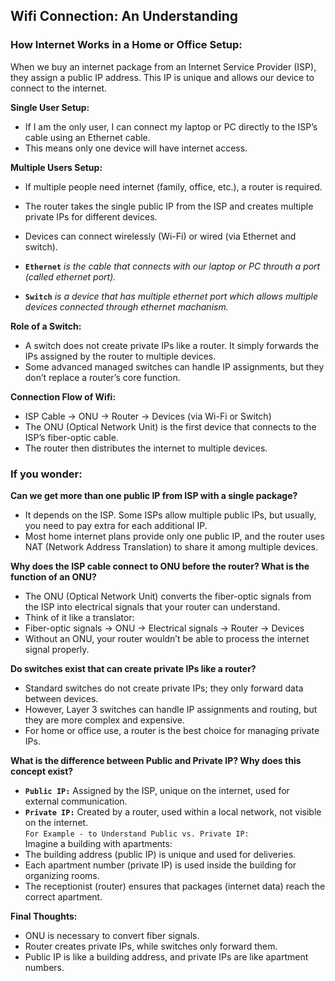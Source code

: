 ## **Wifi Connection: An Understanding**

### **How Internet Works in a Home or Office Setup:**
When we buy an internet package from an Internet Service Provider (ISP), they assign a public IP address. This IP is unique and allows our device to connect to the internet.

**Single User Setup:**
- If I am the only user, I can connect my laptop or PC directly to the ISP’s cable using an Ethernet cable.
- This means only one device will have internet access.

**Multiple Users Setup:**
- If multiple people need internet (family, office, etc.), a router is required.
- The router takes the single public IP from the ISP and creates multiple private IPs for different devices.
- Devices can connect wirelessly (Wi-Fi) or wired (via Ethernet and switch).

- **`Ethernet`** *is the cable that connects with our laptop or PC throuth a port (called ethernet port).*
- **`Switch`** *is a device that has multiple ethernet port which allows multiple devices connected through ethernet machanism.*

**Role of a Switch:**
- A switch does not create private IPs like a router. It simply forwards the IPs assigned by the router to multiple devices.
- Some advanced managed switches can handle IP assignments, but they don’t replace a router’s core function.

**Connection Flow of Wifi:**
- ISP Cable → ONU → Router → Devices (via Wi-Fi or Switch)
- The ONU (Optical Network Unit) is the first device that connects to the ISP’s fiber-optic cable.
- The router then distributes the internet to multiple devices.

### **If you wonder:**
**Can we get more than one public IP from ISP with a single package?**
- It depends on the ISP. Some ISPs allow multiple public IPs, but usually, you need to pay extra for each additional IP.
- Most home internet plans provide only one public IP, and the router uses NAT (Network Address Translation) to share it among multiple devices.

**Why does the ISP cable connect to ONU before the router? What is the function of an ONU?**
- The ONU (Optical Network Unit) converts the fiber-optic signals from the ISP into electrical signals that your router can understand.
- Think of it like a translator:
- Fiber-optic signals → ONU → Electrical signals → Router → Devices
- Without an ONU, your router wouldn’t be able to process the internet signal properly.

**Do switches exist that can create private IPs like a router?**
- Standard switches do not create private IPs; they only forward data between devices.
- However, Layer 3 switches can handle IP assignments and routing, but they are more complex and expensive.
- For home or office use, a router is the best choice for managing private IPs.

**What is the difference between Public and Private IP? Why does this concept exist?**
- **`Public IP:`** Assigned by the ISP, unique on the internet, used for external communication.
- **`Private IP:`** Created by a router, used within a local network, not visible on the internet.<br>
`For Example - to Understand Public vs. Private IP:`<br>
Imagine a building with apartments:
- The building address (public IP) is unique and used for deliveries.
- Each apartment number (private IP) is used inside the building for organizing rooms.
- The receptionist (router) ensures that packages (internet data) reach the correct apartment.

**Final Thoughts:**
- ONU is necessary to convert fiber signals.
- Router creates private IPs, while switches only forward them.
- Public IP is like a building address, and private IPs are like apartment numbers.
